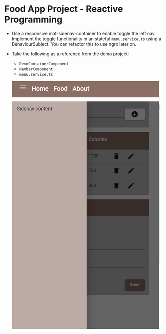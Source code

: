 # Food App Project - Reactive Programming

- Use a responsive mat-sidenav-container to enable toggle the left nav. Implement the toggle functionality in an stateful `menu.service.ts` using a BehaviourSubject. You can refactor this to use ngrx later on.

- Take the following as a reference from the demo project:

  - `DemoContainerComponent`
  - `NavbarComponent`
  - `menu.service.ts`

  ![buttons](_images/responsive-sidenav.png)